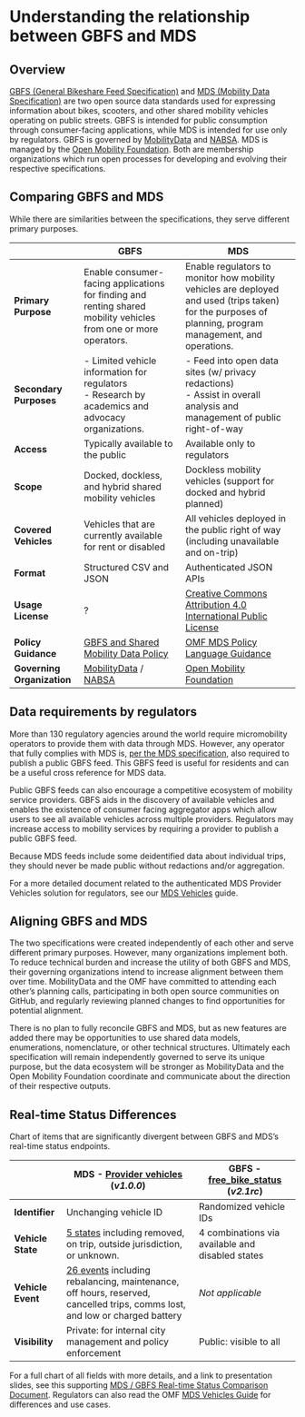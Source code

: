 # Understanding the relationship between GBFS and MDS

## Overview

[GBFS (General Bikeshare Feed Specification)](https://github.com/NABSA/gbfs) and [MDS (Mobility Data Specification)](https://github.com/openmobilityfoundation/mobility-data-specification) are two open source data standards used for expressing information about bikes, scooters, and other shared mobility vehicles operating on public streets. GBFS is intended for public consumption through consumer-facing applications, while MDS is intended for use only by regulators. GBFS is governed by [MobilityData](https://mobilitydata.org) and [NABSA](https://nabsa.net/). MDS is managed by the [Open Mobility Foundation](https://www.openmobilityfoundation.org/). Both are membership organizations which run open processes for developing and evolving their respective specifications.

## Comparing GBFS and MDS

While there are similarities between the specifications, they serve different primary purposes.

|  |  **GBFS**  |  **MDS**  |
| ---- | ---- | ---- |
| **Primary Purpose** | Enable consumer-facing applications for finding and renting shared mobility vehicles from one or more operators. | Enable regulators to monitor how mobility vehicles are deployed and used (trips taken) for the purposes of planning, program management, and operations. |
| **Secondary Purposes** | - Limited vehicle information for regulators <br />- Research by academics and advocacy organizations. | - Feed into open data sites (w/ privacy redactions) <br />- Assist in overall analysis and management of public right-of-way |
| **Access** | Typically available to the public | Available only to regulators |
| **Scope** | Docked, dockless, and hybrid shared mobility vehicles | Dockless mobility vehicles (support for docked and hybrid planned) |
| **Covered Vehicles** | Vehicles that are currently available for rent or disabled | All vehicles deployed in the public right of way (including unavailable and on-trip) |
| **Format** | Structured CSV and JSON | Authenticated JSON APIs |
| **Usage License** | ? | [Creative Commons Attribution 4.0 International Public License](https://github.com/openmobilityfoundation/mobility-data-specification/blob/main/LICENSE) |
| **Policy Guidance** | [GBFS and Shared Mobility Data Policy](https://mobilitydata.org/gbfs-and-shared-mobility-data-policy/) | [OMF MDS Policy Language Guidance](https://github.com/openmobilityfoundation/governance/blob/main/technical/OMF-MDS-Policy-Language-Guidance.md) |
| **Governing Organization** | [MobilityData](https://mobilitydata.org) / [NABSA](https://nabsa.net/) | [Open Mobility Foundation](https://www.openmobilityfoundation.org/) | 

## Data requirements by regulators

More than 130 regulatory agencies around the world require micromobility operators to provide them with data through MDS. However, any operator that fully complies with MDS is, [per the MDS specification](https://github.com/openmobilityfoundation/mobility-data-specification/tree/main#gbfs-requirement), also required to publish a public GBFS feed. This GBFS feed is useful for residents and can be a useful cross reference for MDS data. 

Public GBFS feeds can also encourage a competitive ecosystem of mobility service providers. GBFS aids in the discovery of available vehicles and enables the existence of consumer facing aggregator apps which allow users to see all available vehicles across multiple providers. Regulators may increase access to mobility services by requiring a provider to publish a public GBFS feed. 

Because MDS feeds include some deidentified data about individual trips, they should never be made public without redactions and/or aggregation.

For a more detailed document related to the authenticated MDS Provider Vehicles solution for regulators, see our [MDS Vehicles](https://github.com/openmobilityfoundation/mobility-data-specification/wiki/MDS-Vehicles) guide.

## Aligning GBFS and MDS

The two specifications were created independently of each other and serve different primary purposes. However, many organizations implement both. To reduce technical burden and increase the utility of both GBFS and MDS, their governing organizations intend to increase alignment between them over time. MobilityData and the OMF have committed to attending each other’s planning calls, participating in both open source communities on GitHub, and regularly reviewing planned changes to find opportunities for potential alignment.

There is no plan to fully reconcile GBFS and MDS, but as new features are added there may be opportunities to use shared data models, enumerations, nomenclature, or other technical structures. Ultimately each specification will remain independently governed to serve its unique purpose, but the data ecosystem will be stronger as MobilityData and the Open Mobility Foundation coordinate and communicate about the direction of their respective outputs.

## Real-time Status Differences

Chart of items that are significantly divergent between GBFS and MDS’s real-time status endpoints.

|  | **MDS** - [Provider vehicles](https://github.com/openmobilityfoundation/mobility-data-specification/tree/dev/provider#vehicles) (_v1.0.0_) | **GBFS** - [free_bike_status](https://github.com/NABSA/gbfs/blob/v2.1-RC/gbfs.md#free_bike_statusjson) (_v2.1rc_) |
| ---- | ---- | ---- |
| **Identifier** | Unchanging vehicle ID | Randomized vehicle IDs |
| **Vehicle State** | [5 states](https://github.com/openmobilityfoundation/mobility-data-specification/blob/main/general-information.md#vehicle-states) including removed, on trip, outside jurisdiction, or unknown. | 4 combinations via available and disabled states |
| **Vehicle Event** | [26 events](https://github.com/openmobilityfoundation/mobility-data-specification/blob/main/general-information.md#event-types) including rebalancing, maintenance, off hours, reserved, cancelled trips, comms lost, and low or charged battery | _Not applicable_ |
| **Visibility** | Private: for internal city management and policy enforcement | Public: visible to all |

For a full chart of all fields with more details, and a link to presentation slides, see this supporting [MDS / GBFS Real-time Status Comparison Document](https://docs.google.com/document/d/13hDgRn5wBPi5M5qN8H6-bbWiSkvvenGlViy0Q0h4sFI/edit#). Regulators can also read the OMF [MDS Vehicles Guide](https://github.com/openmobilityfoundation/mobility-data-specification/wiki/MDS-Vehicles) for differences and use cases.  
